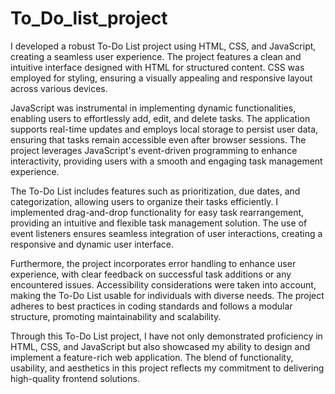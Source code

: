 # To_Do_list_project




I developed a robust To-Do List project using HTML, CSS, and JavaScript, creating a seamless user experience. The project features a clean and intuitive interface designed with HTML for structured content. CSS was employed for styling, ensuring a visually appealing and responsive layout across various devices.

JavaScript was instrumental in implementing dynamic functionalities, enabling users to effortlessly add, edit, and delete tasks. The application supports real-time updates and employs local storage to persist user data, ensuring that tasks remain accessible even after browser sessions. The project leverages JavaScript's event-driven programming to enhance interactivity, providing users with a smooth and engaging task management experience.

The To-Do List includes features such as prioritization, due dates, and categorization, allowing users to organize their tasks efficiently. I implemented drag-and-drop functionality for easy task rearrangement, providing an intuitive and flexible task management solution. The use of event listeners ensures seamless integration of user interactions, creating a responsive and dynamic user interface.

Furthermore, the project incorporates error handling to enhance user experience, with clear feedback on successful task additions or any encountered issues. Accessibility considerations were taken into account, making the To-Do List usable for individuals with diverse needs. The project adheres to best practices in coding standards and follows a modular structure, promoting maintainability and scalability.

Through this To-Do List project, I have not only demonstrated proficiency in HTML, CSS, and JavaScript but also showcased my ability to design and implement a feature-rich web application. The blend of functionality, usability, and aesthetics in this project reflects my commitment to delivering high-quality frontend solutions.
